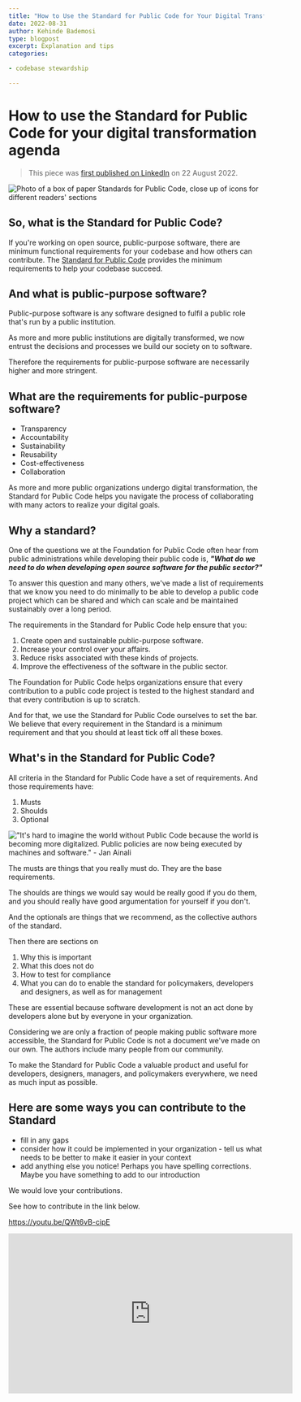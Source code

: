 ```yaml
---
title: "How to Use the Standard for Public Code for Your Digital Transformation Agenda"
date: 2022-08-31
author: Kehinde Bademosi
type: blogpost
excerpt: Explanation and tips
categories:

- codebase stewardship

---
```


# How to use the Standard for Public Code for your digital transformation agenda

> This piece was [first published on LinkedIn](https://www.linkedin.com/pulse/how-use-standard-public-code-your-digital-transformation-/?trackingId=V2Nn96A6TMKD1re7aA7mBg%3D%3D) on 22 August 2022.

![Photo of a box of paper Standards for Public Code, close up of icons for different readers' sections]({{site.url}}/assets/standard-in-boxes.png)

## So, what is the Standard for Public Code?

If you're working on open source, public-purpose software, there are minimum functional requirements for your codebase and how others can contribute. The [Standard for Public Code](https://standard.publiccode.net/) provides the minimum requirements to help your codebase succeed.

## And what is public-purpose software?

Public-purpose software is any software designed to fulfil a public role that's run by a public institution.

As more and more public institutions are digitally transformed, we now entrust the decisions and processes we build our society on to software.

Therefore the requirements for public-purpose software are necessarily higher and more stringent.

## What are the requirements for public-purpose software?

* Transparency
* Accountability
* Sustainability
* Reusability
* Cost-effectiveness
* Collaboration

As more and more public organizations undergo digital transformation, the Standard for Public Code helps you navigate the process of collaborating with many actors to realize your digital goals.

## Why a standard?

One of the questions we at the Foundation for Public Code often hear from public administrations while developing their public code is, **_"What do we need to do when developing open source software for the public sector?"_**

To answer this question and many others, we've made a list of requirements that we know you need to do minimally to be able to develop a public code project which can be shared and which can scale and be maintained sustainably over a long period.

The requirements in the Standard for Public Code help ensure that you:

1. Create open and sustainable public-purpose software.
2. Increase your control over your affairs.
3. Reduce risks associated with these kinds of projects.
4. Improve the effectiveness of the software in the public sector.

The Foundation for Public Code helps organizations ensure that every contribution to a public code project is tested to the highest standard and that every contribution is up to scratch.

And for that, we use the Standard for Public Code ourselves to set the bar. We believe that every requirement in the Standard is a minimum requirement and that you should at least tick off all these boxes.

## What's in the Standard for Public Code?

All criteria in the Standard for Public Code have a set of requirements. And those requirements have:

1. Musts
2. Shoulds
3. Optional

!["It's hard to imagine the world without Public Code because the world is becoming more digitalized. Public policies are now being executed by machines and software."​ - Jan Ainali]({{site.url}}/assets/hard-to-imagine-the-world-wo-public-code_jan-05.png)

The musts are things that you really must do. They are the base requirements.

The shoulds are things we would say would be really good if you do them, and you should really have good argumentation for yourself if you don't.

And the optionals are things that we recommend, as the collective authors of the standard.

Then there are sections on

1. Why this is important
2. What this does not do
3. How to test for compliance
4. What you can do to enable the standard for policymakers, developers and designers, as well as for management

These are essential because software development is not an act done by developers alone but by everyone in your organization.

Considering we are only a fraction of people making public software more accessible, the Standard for Public Code is not a document we've made on our own. The authors include many people from our community.

To make the Standard for Public Code a valuable product and useful for developers, designers, managers, and policymakers everywhere, we need as much input as possible.

## Here are some ways you can contribute to the Standard

* fill in any gaps
* consider how it could be implemented in your organization - tell us what needs to be better to make it easier in your context
* add anything else you notice! Perhaps you have spelling corrections. Maybe you have something to add to our introduction

We would love your contributions.

See how to contribute in the link below.

  <https://youtu.be/QWt6vB-cipE>

<iframe width="560" height="315" src="https://www.youtube.com/embed/QWt6vB-cipE" title="YouTube video player" frameborder="0" allow="accelerometer; autoplay; clipboard-write; encrypted-media; gyroscope; picture-in-picture" allowfullscreen></iframe>
